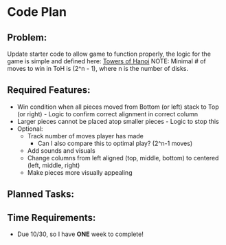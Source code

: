 # Code Plan

## Problem:
Update starter code to allow game to function properly, the logic for the game is simple and defined here: [Towers of Hanoi](https://en.wikipedia.org/wiki/Tower_of_Hanoi)
NOTE: Minimal # of moves to win in ToH is (2^n - 1), where n is the number of disks.


## Required Features:
- Win condition when all pieces moved from Bottom (or left) stack to Top (or right) - Logic to confirm correct alignment in correct column
- Larger pieces cannot be placed atop smaller pieces - Logic to stop this
- Optional:
    - Track number of moves player has made
        - Can I also compare this to optimal play? (2^n-1 moves)
    - Add sounds and visuals
    - Change columns from left aligned (top, middle, bottom) to centered (left, middle, right)
    - Make pieces more visually appealing 


## Planned Tasks:


## Time Requirements:
* Due 10/30, so I have **ONE** week to complete!
